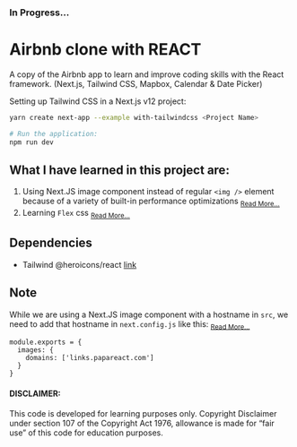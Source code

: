 ### In Progress...

# Airbnb clone with REACT
  A copy of the Airbnb app to learn and improve coding skills with the React framework.
  (Next.js, Tailwind CSS, Mapbox, Calendar & Date Picker)
  
  Setting up Tailwind CSS in a Next.js v12 project:

  ```bash
  yarn create next-app --example with-tailwindcss <Project Name>
  
  # Run the application:
  npm run dev
  ```

## What I have learned in this project are:

  1. Using Next.JS image component instead of regular `<img />` element because of a variety of built-in performance optimizations <sub>[Read More...](https://nextjs.org/docs/basic-features/image-optimization)</sub>
  2. Learning `Flex` css <sub>[Read More...](https://flexboxfroggy.com/)</sub>

## Dependencies
  - Tailwind @heroicons/react [link](https://github.com/tailwindlabs/heroicons)


## Note

While we are using a Next.JS image component with a hostname in `src`, we need to add that hostname in `next.config.js` like this: <sub>[Read More...](https://nextjs.org/docs/api-reference/next/image#domains)</sub>

```tsx
module.exports = {
  images: {
    domains: ['links.papareact.com']
  }
}
``` 

#### DISCLAIMER: 

This code is developed for learning purposes only. Copyright Disclaimer under section 107 of the Copyright Act 1976, allowance is made for “fair use” of this code for education purposes.